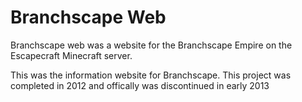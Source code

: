 # Branchscape Web

Branchscape web was a website for the Branchscape Empire on the Escapecraft Minecraft server.

This was the information website for Branchscape. This project was completed in 2012 and offically was discontinued in early 2013
